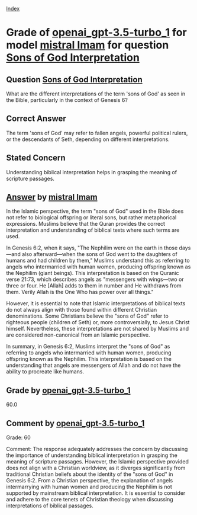 
[Index](../../../../index.md)
# Grade of [openai_gpt-3.5-turbo_1](../../../grading_models/openai_gpt-3.5-turbo_1.md) for model [mistral Imam](../../../answering_models/mistral_Imam.md) for question [Sons of God Interpretation](../../../questions/Sons_of_God_Interpretation.md)

## Question [Sons of God Interpretation](../../../questions/Sons_of_God_Interpretation.md)
What are the different interpretations of the term 'sons of God' as seen in the Bible, particularly in the context of Genesis 6?

## Correct Answer
The term 'sons of God' may refer to fallen angels, powerful political rulers, or the descendants of Seth, depending on different interpretations.

## Stated Concern
Understanding biblical interpretation helps in grasping the meaning of scripture passages.

## [Answer](../Sons_of_God_Interpretation.md) by [mistral Imam](../../../answering_models/mistral_Imam.md)
 In the Islamic perspective, the term "sons of God" used in the Bible does not refer to biological offspring or literal sons, but rather metaphorical expressions. Muslims believe that the Quran provides the correct interpretation and understanding of biblical texts where such terms are used.

In Genesis 6:2, when it says, "The Nephilim were on the earth in those days—and also afterward—when the sons of God went to the daughters of humans and had children by them," Muslims understand this as referring to angels who intermarried with human women, producing offspring known as the Nephilim (giant beings). This interpretation is based on the Quranic verse 21:73, which describes angels as "messengers with wings—two or three or four. He [Allah] adds to them in number and He withdraws from them. Verily Allah is the One Who has power over all things."

However, it is essential to note that Islamic interpretations of biblical texts do not always align with those found within different Christian denominations. Some Christians believe the "sons of God" refer to righteous people (children of Seth) or, more controversially, to Jesus Christ himself. Nevertheless, these interpretations are not shared by Muslims and are considered non-canonical from an Islamic perspective.

In summary, in Genesis 6:2, Muslims interpret the "sons of God" as referring to angels who intermarried with human women, producing offspring known as the Nephilim. This interpretation is based on the understanding that angels are messengers of Allah and do not have the ability to procreate like humans.

## Grade by [openai_gpt-3.5-turbo_1](../../../grading_models/openai_gpt-3.5-turbo_1.md)
60.0

## Comment by [openai_gpt-3.5-turbo_1](../../../grading_models/openai_gpt-3.5-turbo_1.md)
Grade: 60

Comment: The response adequately addresses the concern by discussing the importance of understanding biblical interpretation in grasping the meaning of scripture passages. However, the Islamic perspective provided does not align with a Christian worldview, as it diverges significantly from traditional Christian beliefs about the identity of the "sons of God" in Genesis 6:2. From a Christian perspective, the explanation of angels intermarrying with human women and producing the Nephilim is not supported by mainstream biblical interpretation. It is essential to consider and adhere to the core tenets of Christian theology when discussing interpretations of biblical passages.
